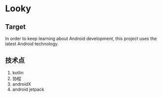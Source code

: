 # Looky
## Target
In order to keep learning about  Android development, this project uses the latest Android technology.
## 技术点
1. kotlin
2. 协程
3. androidX
4. android jetpack
